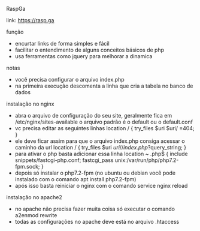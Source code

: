 RaspGa

link: https://rasp.ga

função
- encurtar links de forma simples e fácil
- facilitar o entendimento de alguns conceitos básicos de php
- usa ferramentas como jquery para melhorar a dinamica

notas
- você precisa configurar o arquivo index.php
- na primeira execução descomenta a linha que cria a tabela no banco de dados

instalação no nginx
- abra o arquivo de configuração do seu site, geralmente fica em /etc/nginx/sites-available o arquivo padrão é o default ou o default.conf
- vc precisa editar as seguintes linhas
location / {
    try_files $uri $uri/ =404;
}
- ele deve ficar assim para que o arquivo index.php consiga acessar o caminho da url
location / {
    try_files $uri $uri/ /index.php?$query_string;
}
- para ativar o php basta adicionar essa linha
location ~ \.php$ {
       include snippets/fastcgi-php.conf;
       fastcgi_pass unix:/var/run/php/php7.2-fpm.sock;
}
- depois só instalar o php7.2-fpm (no ubuntu ou debian você pode instalado com o comando apt install php7.2-fpm)
- após isso basta reiniciar o nginx com o comando service nginx reload

instalação no apache2
- no apache não precisa fazer muita coisa só executar o comando a2enmod rewrite
- todas as configurações no apache deve está no arquivo .htaccess

